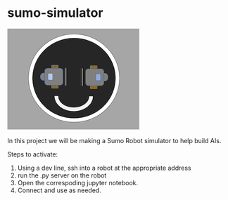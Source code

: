 # sumo-simulator

![SumoRobotsAreHappy](images/SumoSimulatorSM.png "Happy Sumo Robots")


In this project we will be making a Sumo Robot simulator to help build AIs.


Steps to activate:
1) Using a dev line, ssh into a robot at the appropriate address
2) run the .py server on the robot
3) Open the correspoding jupyter notebook.
4) Connect and use as needed. 
